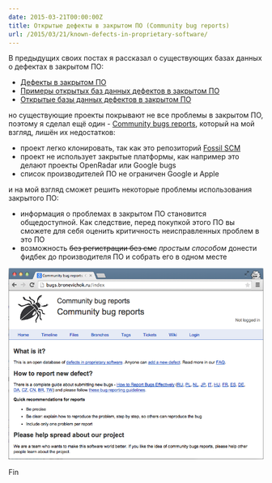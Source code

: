 ```yaml
---
date: 2015-03-21T00:00:00Z
title: Открытые дефекты в закрытом ПО (Community bug reports)
url: /2015/03/21/known-defects-in-proprietary-software/
---
```


В предыдущих своих постах я рассказал о существующих базах данных о дефектах
в закрытом ПО:

- [Дефекты в закрытом ПО](/2015/02/25/bugs-in-closed-software.html)
- [Примеры открытых баз данных дефектов в закрытом ПО](/2015/03/12/bugs-in-closed-software-1.html)
- [Открытые базы данных дефектов в закрытом ПО](/2015/03/13/bugs-in-closed-software-2.html)

но существующие проекты покрывают не все проблемы в закрытом ПО,
поэтому я сделал ещё один - [Community bugs reports](http://bugs.bronevichok.ru/wiki?name=FAQ),
который на мой взгляд, лишён их недостатков:

- проект легко клонировать, так как это репозиторий [Fossil SCM](http://bugs.bronevichok.ru/wiki?name=Mirrors)
- проект не использует закрытые платформы, как например это делают проекты OpenRadar или Google bugs
- список производителей ПО не ограничен Google и Apple

и на мой взгляд сможет решить некоторые проблемы использования закрытого ПО:

- информация о проблемах в закрытом ПО становится общедоступной. Как следствие,
перед покупкой этого ПО вы сможете для себя оценить критичность неисправленных проблем в это ПО
- возможность <s>без регистрации без смс</s> _простым способом_ донести фидбек до производителя ПО и собрать его в одном месте

<img src="/images/screenshot-bugs.png" alt="Community bug reports">

Fin
